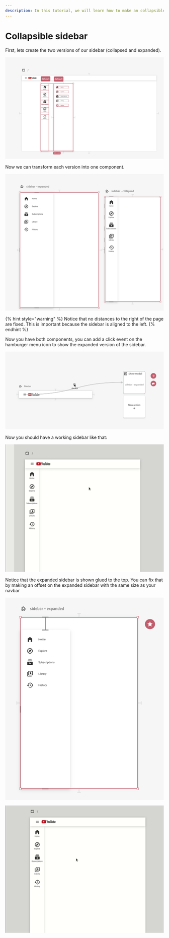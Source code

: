 ```yaml
---
description: In this tutorial, we will learn how to make an collapsible sidebar
---
```


# Collapsible sidebar

First, lets create the two versions of our sidebar (collapsed and expanded).

![We just drew the elements, no components are involved yet](<../../.gitbook/assets/image (71).png>)

Now we can transform each version into one component.

![Each version of the sidebar is now a component](<../../.gitbook/assets/image (49).png>)

{% hint style="warning" %}
Notice that no distances to the right of the page are fixed. This is important because the sidebar is aligned to the left.
{% endhint %}

Now you have both components, you can add a click event on the hamburger menu icon to show the expanded version of the sidebar.

![You only need to trigger the expanded version](<../../.gitbook/assets/image (61) (1).png>)

Now you should have a working sidebar like that:

![Modals come with the default "collapse when click outside" behavior](../../.gitbook/assets/collapsible-sidebar-1.gif)

Notice that the expanded sidebar is shown glued to the top. You can fix that by making an offset on the expanded sidebar with the same size as your navbar

![Just the expaned sidebar should have this offset in px](<../../.gitbook/assets/image (62) (1).png>)

![It should work like this](../../.gitbook/assets/collapsible-sidebar-2.gif)

